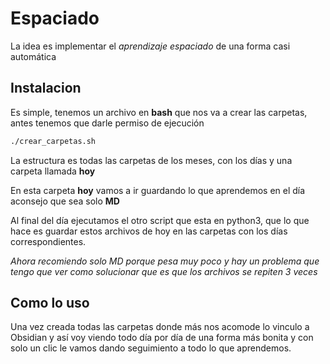 # Espaciado

La idea es implementar el _aprendizaje espaciado_ de una forma casi automática

## Instalacion

Es simple, tenemos un archivo en __bash__ que nos va a crear las carpetas, antes tenemos que darle permiso de ejecución


```bash 
./crear_carpetas.sh
```

La estructura es todas las carpetas de los meses, con los días y una carpeta llamada __hoy__

En esta carpeta __hoy__ vamos a ir guardando lo que aprendemos en el día aconsejo que sea solo __MD__

Al final del día ejecutamos el otro script que esta en python3, que lo que hace es guardar estos archivos de hoy en las carpetas con los días correspondientes. 


_Ahora recomiendo solo MD porque pesa muy poco y hay un problema que tengo que ver como solucionar que es que los archivos se repiten 3 veces_

## Como lo uso

Una vez creada todas las carpetas donde más nos acomode lo vinculo a Obsidian y así voy viendo todo día por día de una forma más bonita y con solo un clic le vamos dando seguimiento a todo lo que aprendemos.
